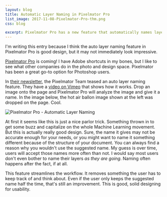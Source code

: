 ```yaml
---
layout: blog
title: Automatic Layer Naming in Pixelmator Pro
list_image: 2017-11-08-Pixelmator-Pro-thm.png
css: blog

excerpt: Pixelmator Pro has a new feature that automatically names layers when images are added to a document. While this might seem like a parlor trick kind of feature, I think it's actually an example of really good design.
---
```


I'm writing this entry because I think the auto layer naming feature in Pixelmator Pro is good design, but it may not immediately look impressive.

[Pixelmator Pro](http://www.pixelmator.com/blog/2017/11/07/11-29/) is coming! I have Adobe shortcuts in my bones, but I like to see what other companies do in the photo and design space. Pixelmator has been a great go-to option for Photoshop users. 

In [their newsletter](http://www.pixelmator.com/team/newsletter/), the Pixelmator Team teased an auto layer naming feature. They have a [video on Vimeo](https://vimeo.com/239633036) that shows how it works. Drop an image onto the page and Pixelmator Pro will analyze the image and give it a name. In the image below, the hot air ballon image shown at the left was dropped on the page. Cool. 

![Pixelmator Pro - Automatic Layer Naming]({{site.baseurl}}/assets/images/2017-11-08-Pixelmator-Pro.png)

At first it seems like this is just a nice parlor trick. Something thrown in to get some buzz and capitalize on the whole Machine Learning movement. But this is actually really good design. Sure, the name it gives may not be accurate enough for your needs, or you might want to name it something different because of the structure of your document. You can always find a reason why you wouldn't use the suggested name. My guess is over time, users will accept those names more often than not. I would say most users don't even bother to name their layers _as they are going_. Naming often happens after the fact, if at all. 

This feature streamlines the workflow. It removes something the user has to keep track of and think about. Even if the user only keeps the suggested name half the time, that's still an improvement. This is good, solid designing for usability. 